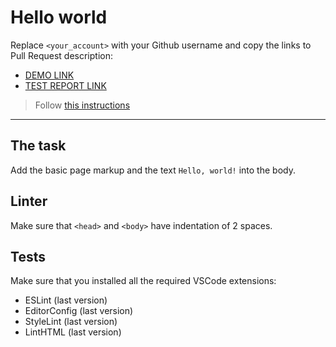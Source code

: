 # Hello world

Replace `<your_account>` with your Github username and copy the links to Pull Request description:
- [DEMO LINK](https://alena-karetnikova.github.io/layout_hello-world/)
- [TEST REPORT LINK](https://alena-karetnikova.github.io/layout_hello-world/report/html_report/)

> Follow [this instructions](https://mate-academy.github.io/layout_task-guideline/#how-to-solve-the-layout-tasks-on-github)
___

## The task

Add the basic page markup and the text `Hello, world!` into the body.

## Linter

Make sure that `<head>` and `<body>` have indentation of 2 spaces.

## Tests

Make sure that you installed all the required VSCode extensions:

- ESLint (last version)
- EditorConfig (last version)
- StyleLint (last version)
- LintHTML (last version)
